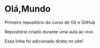 # Olá,Mundo

Primeiro repositório do curso de Git e GitHub

Repositório criado durante uma aula ao vivo

Essa linha foi adicionado direto no site!
